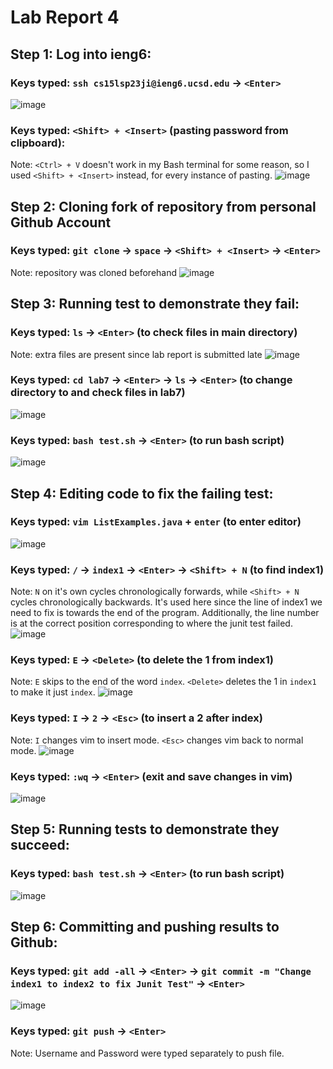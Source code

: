 # Lab Report 4

## Step 1: Log into ieng6:

### Keys typed: `ssh cs15lsp23ji@ieng6.ucsd.edu` -> `<Enter>`
![image](https://github.com/Reckswell/cse-15L-lab-report-4/assets/73510375/2a041ace-2518-4de0-983a-341b9221cf0d)

### Keys typed: `<Shift> + <Insert>` (pasting password from clipboard):
Note: `<Ctrl> + V` doesn't work in my Bash terminal for some reason, so I used `<Shift> + <Insert>` instead, for every instance of pasting.
![image](https://github.com/Reckswell/cse-15L-lab-report-4/assets/73510375/90e3c38e-0edb-4d46-8913-05370d51006c)

## Step 2: Cloning fork of repository from personal Github Account

### Keys typed: `git clone` -> `space` -> `<Shift> + <Insert>` -> `<Enter>`
Note: repository was cloned beforehand
![image](https://github.com/Reckswell/cse-15L-lab-report-4/assets/73510375/bc4b5cb3-4d08-49d0-97b9-a98c554fb11c)

## Step 3: Running test to demonstrate they fail:

### Keys typed: `ls` -> `<Enter>` (to check files in main directory)
Note: extra files are present since lab report is submitted late
![image](https://github.com/Reckswell/cse-15L-lab-report-4/assets/73510375/5de3b9b5-ca63-4a71-9425-86bb99aaa22c)

### Keys typed: `cd lab7` -> `<Enter>` -> `ls` -> `<Enter>` (to change directory to and check files in lab7)
![image](https://github.com/Reckswell/cse-15L-lab-report-4/assets/73510375/4ee3d6d5-069e-426a-b675-5fa638081ac7)

### Keys typed: `bash test.sh` -> `<Enter>` (to run bash script)
![image](https://github.com/Reckswell/cse-15L-lab-report-4/assets/73510375/1e4a73d4-bb9f-4c3f-836e-578f9ff63dfe)

## Step 4: Editing code to fix the failing test:

### Keys typed: `vim ListExamples.java` + `enter` (to enter editor)
![image](https://github.com/Reckswell/cse-15L-lab-report-4/assets/73510375/3b896a1d-39d0-4ff6-910a-d6d2e82f447b)

### Keys typed: `/` -> `index1` -> `<Enter>` -> `<Shift> + N` (to find index1)
Note: `N` on it's own cycles chronologically forwards, while `<Shift> + N` cycles chronologically backwards. It's used here since the line of index1 we need to fix is towards the end of the program. Additionally, the line number is at the correct position corresponding to where the junit test failed.
![image](https://github.com/Reckswell/cse-15L-lab-report-4/assets/73510375/363aa9fc-d7b6-478e-bd9e-5ed9e9e95a0a)

### Keys typed: `E` -> `<Delete>` (to delete the 1 from index1)
Note: `E` skips to the end of the word `index`. `<Delete>` deletes the 1 in `index1` to make it just `index`.
![image](https://github.com/Reckswell/cse-15L-lab-report-4/assets/73510375/29dd9fcc-11b2-401a-91ab-ea9ec9d4259f)

### Keys typed: `I` -> `2` -> `<Esc>` (to insert a 2 after index)
Note: `I` changes vim to insert mode. `<Esc>` changes vim back to normal mode.
![image](https://github.com/Reckswell/cse-15L-lab-report-4/assets/73510375/02393829-71dc-405b-bdb6-f7ec5b9f9a5e)

### Keys typed: `:wq` -> `<Enter>` (exit and save changes in vim)
![image](https://github.com/Reckswell/cse-15L-lab-report-4/assets/73510375/c7c52ad1-3680-4278-870f-2a497051b604)

## Step 5: Running tests to demonstrate they succeed:

### Keys typed: `bash test.sh` -> `<Enter>` (to run bash script)
![image](https://github.com/Reckswell/cse-15L-lab-report-4/assets/73510375/0ea5e0ff-c019-420a-937a-6be9461ca53c)

## Step 6: Committing and pushing results to Github:

### Keys typed: `git add -all` -> `<Enter>` -> `git commit -m "Change index1 to index2 to fix Junit Test"` -> `<Enter>`
![image](https://github.com/Reckswell/cse-15L-lab-report-4/assets/73510375/20ae9ef5-1bd5-4ec4-be71-4271357e2ad3)

### Keys typed: `git push` -> `<Enter>`
Note: Username and Password were typed separately to push file.
